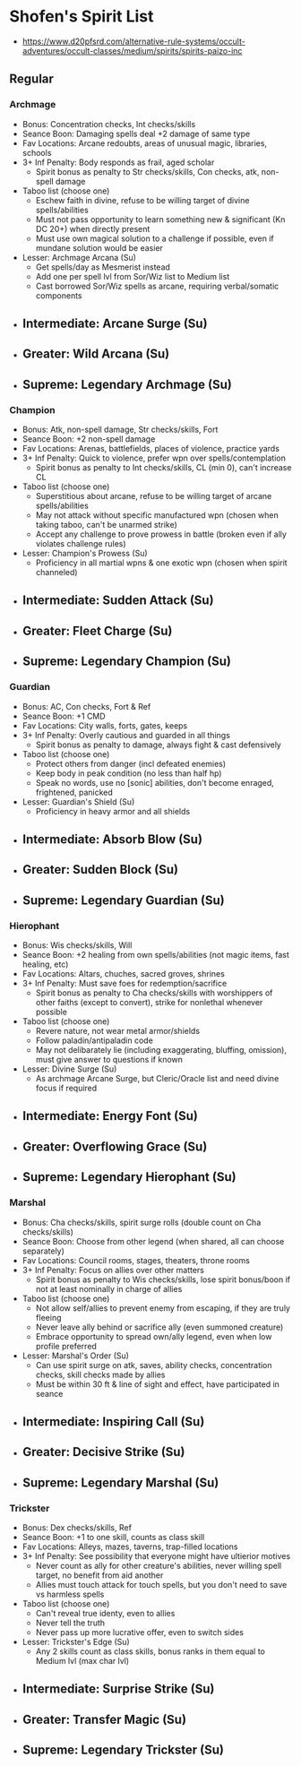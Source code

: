 # Shofen's Spirit List
- https://www.d20pfsrd.com/alternative-rule-systems/occult-adventures/occult-classes/medium/spirits/spirits-paizo-inc

## Regular
### Archmage
- Bonus: Concentration checks, Int checks/skills
- Seance Boon: Damaging spells deal +2 damage of same type
- Fav Locations: Arcane redoubts, areas of unusual magic, libraries, schools
- 3+ Inf Penalty: Body responds as frail, aged scholar
    - Spirit bonus as penalty to Str checks/skills, Con checks, atk, non-spell damage
- Taboo list (choose one)
    - Eschew faith in divine, refuse to be willing target of divine spells/abilities
    - Must not pass opportunity to learn something new & significant (Kn DC 20+) when directly present
    - Must use own magical solution to a challenge if possible, even if mundane solution would be easier
- Lesser: Archmage Arcana (Su)
    - Get spells/day as Mesmerist instead
    - Add one per spell lvl from Sor/Wiz list to Medium list
    - Cast borrowed Sor/Wiz spells as arcane, requiring verbal/somatic components
- Intermediate: Arcane Surge (Su)
    - 
- Greater: Wild Arcana (Su)
    - 
- Supreme: Legendary Archmage (Su)
    - 

### Champion
- Bonus: Atk, non-spell damage, Str checks/skills, Fort
- Seance Boon: +2 non-spell damage
- Fav Locations: Arenas, battlefields, places of violence, practice yards
- 3+ Inf Penalty: Quick to violence, prefer wpn over spells/contemplation
    - Spirit bonus as penalty to Int checks/skills, CL (min 0), can't increase CL
- Taboo list (choose one)
    - Superstitious about arcane, refuse to be willing target of arcane spells/abilities
    - May not attack without specific manufactured wpn (chosen when taking taboo, can't be unarmed strike)
    - Accept any challenge to prove prowess in battle (broken even if ally violates challenge rules)
- Lesser: Champion's Prowess (Su)
    -  Proficiency in all martial wpns & one exotic wpn (chosen when spirit channeled)
- Intermediate: Sudden Attack (Su)
    - 
- Greater: Fleet Charge (Su)
    - 
- Supreme: Legendary Champion (Su)
    - 

### Guardian
- Bonus: AC, Con checks, Fort & Ref
- Seance Boon: +1 CMD
- Fav Locations: City walls, forts, gates, keeps
- 3+ Inf Penalty: Overly cautious and guarded in all things
    - Spirit bonus as penalty to damage, always fight & cast defensively
- Taboo list (choose one)
    - Protect others from danger (incl defeated enemies)
    - Keep body in peak condition (no less than half hp)
    - Speak no words, use no [sonic] abilities, don't become enraged, frightened, panicked
- Lesser: Guardian's Shield (Su)
    -  Proficiency in heavy armor and all shields
- Intermediate: Absorb Blow (Su)
    - 
- Greater: Sudden Block (Su)
    - 
- Supreme: Legendary Guardian (Su)
    - 

### Hierophant
- Bonus: Wis checks/skills, Will
- Seance Boon: +2 healing from own spells/abilities (not magic items, fast healing, etc)
- Fav Locations: Altars, chuches, sacred groves, shrines
- 3+ Inf Penalty: Must save foes for redemption/sacrifice
    - Spirit bonus as penalty to Cha checks/skills with worshippers of other faiths (except to convert), strike for nonlethal whenever possible
- Taboo list (choose one)
    - Revere nature, not wear metal armor/shields
    - Follow paladin/antipaladin code
    - May not delibarately lie (including exaggerating, bluffing, omission), must give answer to questions if known
- Lesser: Divine Surge (Su)
    -  As archmage Arcane Surge, but Cleric/Oracle list and need divine focus if required
- Intermediate: Energy Font (Su)
    - 
- Greater: Overflowing Grace (Su)
    - 
- Supreme: Legendary Hierophant (Su)
    - 

### Marshal
- Bonus: Cha checks/skills, spirit surge rolls (double count on Cha checks/skills)
- Seance Boon: Choose from other legend (when shared, all can choose separately)
- Fav Locations: Council rooms, stages, theaters, throne rooms
- 3+ Inf Penalty: Focus on allies over other matters
    - Spirit bonus as penalty to Wis checks/skills, lose spirit bonus/boon if not at least nominally in charge of allies
- Taboo list (choose one)
    - Not allow self/allies to prevent enemy from escaping, if they are truly fleeing
    - Never leave ally behind or sacrifice ally (even summoned creature)
    - Embrace opportunity to spread own/ally legend, even when low profile preferred
- Lesser: Marshal's Order (Su)
    - Can use spirit surge on atk, saves, ability checks, concentration checks, skill checks made by allies
    - Must be within 30 ft & line of sight and effect, have participated in seance
- Intermediate: Inspiring Call (Su)
    - 
- Greater: Decisive Strike (Su)
    - 
- Supreme: Legendary Marshal (Su)
    - 

### Trickster
- Bonus: Dex checks/skills, Ref
- Seance Boon: +1 to one skill, counts as class skill
- Fav Locations: Alleys, mazes, taverns, trap-filled locations
- 3+ Inf Penalty: See possibility that everyone might have ultierior motives
    - Never count as ally for other creature's abilities, never willing spell target, no benefit from aid another
    - Allies must touch attack for touch spells, but you don't need to save vs harmless spells
- Taboo list (choose one)
    - Can't reveal true identy, even to allies
    - Never tell the truth
    - Never pass up more lucrative offer, even to switch sides
- Lesser: Trickster's Edge (Su)
    - Any 2 skills count as class skills, bonus ranks in them equal to Medium lvl (max char lvl)
- Intermediate: Surprise Strike (Su)
    - 
- Greater: Transfer Magic (Su)
    - 
- Supreme: Legendary Trickster (Su)
    - 
